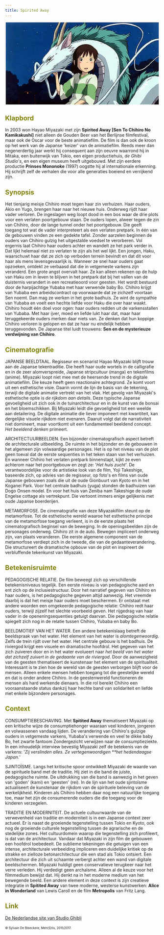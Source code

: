 ```yaml
---
title: Spirited Away 
---
```

<center>
<img src="spiritedaway.jpg" >
</center>

<a name="KLA"></a>

## <font color="#808000">**Klapbord**</font>

In 2003 won Hayao Miyazaki met zijn **Spirited Away [Sen To Chihiro No Kamikakushi]** niet alleen de Gouden Beer van het Berlijnse filmfestival, maar ook de Oscar voor de beste animatiefilm. De film is dan ook de kroon op het werk van de Japanse 'keizer' van de animatiefilm. Reeds meer dan negenerdertig jaar werkt hij consequent aan zijn oeuvre waarrond hij in Mitaka, een buitenwijk van Tokio, een eigen productiehuis, _de Ghibi Studio's_, en een eigen museum heeft uitgebouwd. Met zijn eerdere productie **Prinses Mononoke** (1997) oogstte hij al internationale erkenning. Hij schrijft zelf de verhalen die voor alle generaties boeiend en verrijkend zijn.

<a name="SYN"></a>

## <font color="#808000">**Synopsis**</font>

Het tienjarig meisje Chihiro moet tegen haar zin verhuizen. Haar ouders, Akio en Yugo, brengen haar naar het nieuwe huis. Onderweg rijdt haar vader verloren. De ingeslagen weg loopt dood in een bos waar de drie plots voor een verlaten poortgebouw staan. De ouders lopen, alweer tegen de zin van Chihiro, door de lange tunnel onder het poortgebouw. Die geeft toegang tot wat de vader interpreteert als een verlaten pretpark. In één van de gebouwen vinden ze een gedekte tafel. Zonder aarzelen beginnen de ouders van Chihiro gulzig het uitgestalde voedsel te verorberen. Vol ergernis laat Chihiro haar ouders achter en wandelt ze het park verder in. Dat lijkt helemaal niet zo verlaten te zijn als het wel lijkt. Een jongen, Haku, waarschuwt haar dat ze zich op verboden terrein bevindt en dat dit voor haar als mens levensgevaarlijk is. Wanneer ze snel haar ouders gaat opzoeken, ontdekt ze verbaasd dat die in vetgemeste varkens zijn veranderd. Een grote angst overvalt haar. Ze kan alleen rekenen op de hulp van Haku om in leven te blijven in het pretpark dat bij het vallen van de duisternis verandert in een recreatieoord voor geesten. Het wordt bestuurd door de harpijachtige Yubaba met haar verwende baby Bo. Chihiro krijgt van Yubaba een arbeidscontract op voorwaarde dat ze zichzelf voortaan Sen noemt. Dan mag ze werken in het grote badhuis. Ze wint de sympathie van Yubaba en voelt een hechte liefde voor Haku die over haar waakt. Chihiro houdt één doel voor ogen: haar ouders redden uit de varkensstallen van Yubaba. Met haar ijver, moed en liefde lukt haar dat, maar haar teruggekeerde ouders merken daar niets van. Ze denken dat hun koppige Chihiro verloren is gelopen en dat ze haar nu eindelijk hebben teruggevonden. De Japanse titel luidt trouwens: **Sen en de mysterieuze verdwijning van Chihiro**.

<a name="CIN"></a>

## <font color="#808000">**Cinematografie**</font>

<span class="menstis">JAPANSE BEELDTAAL</span>. Regisseur en scenarist Hayao Miyazaki blijft trouw aan de Japanse tekentraditie. Die heeft haar oude wortels in de calligrafie en in de zeer alomverspreide, Japanse stripcultuur (manga) en tekenfilms (anime). Miyazaki loopt niet mee met de heersende trend in de digitale animatiefilm. Die keuze heeft geen reactionaire achtegrond. Ze komt voort uit een esthetische visie. Daarin vormt de lijn de basis van de tekening, terwijl de digitale animatie vertrekt van het vlak. Het gevolg van Miyazaki's esthetische optie is _de rijkdom aan details_. Deze typische Japanse gevoeligheid uit zich ook in de tuinarchitectuur en in de kunst van de bonsai en het bloemschikken. Bij Miyazaki leidt die gevoeligheid tot een weelde aan detailering. De digitale animatie die liever imponeert met kwantiteit, kan dergelijke visuele rijkdom niet evenaren. Daaruit volgt dat de narrativiteit niet domineert, maar voortkomt uit een fundamenteel beeldend concept. _Het beeldend denken_ primeert.

<span class="menstis">ARCHITECTUURBEELDEN</span>. Een bijzonder cinematografisch aspect betreft de architecturale uitbeelding. De ruimte in het bijzonder en de gebouwen in het algemeen zijn volwaardige personages. Het is op het niveau van de plot geen toeval dat de eerste sequenties in het teken staan van het verhuizen. En wanneer Chihiro het verlaten pretpark binnenstapt, kijkt ze even achterom naar het poortgebouw en zegt ze: '_Het huis zucht_'. De verantwoordelijke voor de artistieke look van de film, Yoji Takeshige, baseerde zich, op advies van de regisseur, op foto's en films van oude Japanse gebouwen zoals die uit de oude Gionbuurt van Kyoto en in het Koganei Park. Voor het centrale badhuis (yuga) stonden de badhuizen van Dogo Onsen model. En voor het huis van Zeniba nam Takeshige de oude Engelse cottage als vertrekpunt. Die vertoont immers enige gelijkenis met oude Japanse boerderijen.

<span class="menstis">METAMORFOSE</span>. De cinematografie van deze Miyazakifilm steunt op de metamorfose. Tot de esthetische wereld waaroe het esthetische principe van de metamorfose toegang verleent, is in de eerste plaats het cinematografisch beginsel van de beweging. In de openingsbeelden zijn de personages onderweg. Chihiro zit in de auto. Bewegen impliceert onderweg zijn, van plaats veranderen. Die eerste algemene component van de metamorfose verdiept zich in de tweede, die van de gedaanteverandering. Die structureert de dramatische opbouw van de plot en inspireert de verbluffende tekenkunst van Miyazaki.

<a name="BET"></a>

## <font color="#808000">**Betekenisruimte**</font>

<span class="menstis">PEDAGOGISCHE RELATIE</span>. De film beweegt zich op verschillende betekenisniveaus tegelijk. Een eerste niveau is van pedagogische aard en ent zich op de inclusiestructuur. Door het narratief gegeven van Chihiro en haar ouders, is het pedagogische gegeven altijd aanwezig. Het vreemde daarbij is dat het meisje haar ouders moet beschermen. Er ontstaat met andere woorden een omgekeerde pedagogische relatie: Chihiro redt haar ouders, terwijl zijzelf het slechte voorbeeld geven. Het rijgedrag van haar vader in de openeningsequenties getuigt daarvan. Die pedagogische relatie spiegelt zich nog in de relatie tussen Chihiro, Yubaba en baby Bo.

<span class="menstis">BEELDMOTIEF VAN HET WATER</span>. Een andere betekenislaag betreft de beeldspraak van het water. Het element van het water is _alomtegenwoordig_. Zelfs de trein rijdt over het water. Het centrale gebouw is het badhuis. De riviergod krijgt een visuele en dramatische hoofdrol. Het gegeven van het zich zuiveren door en in het water evolueert naar _het beeld van het water dat zichzelf zuivert in de gedaante van de riviergod_. Door de aanwezigheid van de geesten thematiseert de kunstenaar het element van de spiritualiteit. Interessant is te zien hoe de wereld van de geesten verborgen blijft voor de mensen. Alleen enkele mensen hebben toegang tot die geestelijke wereld en dat is onder andere Chihiro. In de geestenwereld functioneren de mensen als hard werkende dienaars. In die rol bereikt Chihiro een vooraanstaande status dankzij haar hechte band van solidariteit en liefde met enkele bijzondere personages.<a name="CON"></a>

## <font color="#808000">**Context**</font>

<span class="menstis">CONSUMPTIEBESCHAVING</span>. Met **Spitited Away** thematiseert Miyazaki op een kritische wijze de consumptiehonger waaraan veel kinderen, jongeren en volwassenen vandaag lijden. De verandering van Chihiro's gulzige ouders in vetgemeste varkens, Yubaba's verwende en veel te dikke baby Bo, het zwarte fantoom Zondergezicht verwijzen naar de consumptieziekte. In een inhoudelijk interview bevestig Miyazaki zelf de betekenis van de varkens: '_Zij verslinden alles. Ze vertegenwoordigen **het hedendaagse Japan._'

<span class="menstis">SJINTOÏSME</span>. Langs het kritische spoor ontwikkelt Miyazaki de waarde van de spirituele band met de traditie. Hij ziet in die band de juiste, pedagogische ruimte. De uitdrukking van die band is aanwezig in het geven van 'goden' (kami) en 'geesten' (rei). In de lijn van het oude sjintoïsme actualiseert de kunstenaar de rijkdom van de spirituele beleving van de werkelijkheid. Kinderen als Chihiro hebben daar nog een natuurlijke toegang toe, maar het zijn de consumerende ouders die die toegang voor de kinderen verzegelen.

<span class="menstis">TRADITIE EN MODERNITEIT.</span> De actuele cultuurwaarde van de verwevenheid van traditie en moderniteit is in een Japanse context zeer actueel. Er is naast de groeiende tegenstelling tussen Tokio en Kyoto, ook nog de groeiende culturele tegenstelling tussen de agrarische en de stedelijke zones. Het cultuurdomein waarop die tegenstelling zich profileert, is dat van de architectuur. Vandaar dat Miyazaki in zijn film de gebouwen een hoofdrol toebedeelt. De sublieme tekeningen die getuigen van een intense, architecturale verbeelding impliceren een duidelijke kritiek op de strakke en zielloze betonarchitectuur die een stad als Tokio ontsiert. Een architectuur die zich uit schaamte verbergt achter een wand van digitale beeldschermen. Miyazaki huldigt geen conservatieve terugkeer naar het verre verleden. Hij verdedigt geen archaïsme. Alleen al de keuze voor het filmmedium bewijst dat. Hij denkt na in het moderne medium van het bewegende beeld. Een andere element in deze context is zijn creatieve integratie in **Spitited Away** van twee moderne, westerse kunstwerken: **Alice in Wonderland** van Lewis Caroll en de film **Metropolis** van Fritz Lang.

<a name="LIN"></a>

## <font color="#808000">**Link**</font>

[De Nederlandse site van Studio Ghibli](http://www.studioghibli.nl/)

<font size="-2">© Sylvain De Bleeckere, Men(S)tis, 2011/2017.</font>
